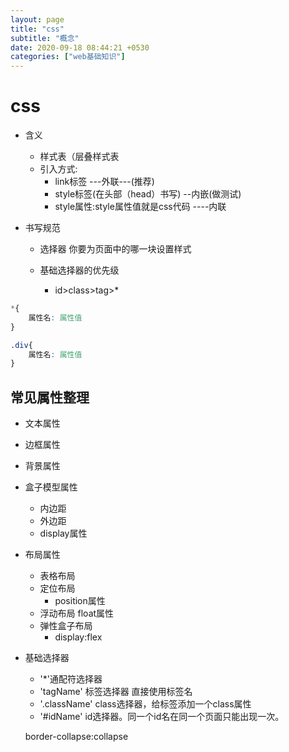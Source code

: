```yaml
---
layout: page
title: "css"
subtitle: "概念"
date: 2020-09-18 08:44:21 +0530
categories: ["web基础知识"]
---
```


# css

- 含义
    - 样式表（层叠样式表
    - 引入方式:
        - link标签 ---外联---(推荐)
        - style标签(在头部（head）书写) --内嵌(做测试)
        - style属性:style属性值就是css代码  ----内联

- 书写规范

    - 选择器 你要为页面中的哪一块设置样式

    
    - 基础选择器的优先级
        - id>class>tag>*


```css
*{
    属性名: 属性值
}

.div{
    属性名: 属性值
}

```
## 常见属性整理

- 文本属性

- 边框属性

- 背景属性

- 盒子模型属性
    - 内边距
    - 外边距
    - display属性 

- 布局属性
    - 表格布局
    - 定位布局
        - position属性
    - 浮动布局
        float属性
    - 弹性盒子布局
        - display:flex

- 基础选择器
    - '*'通配符选择器
    - 'tagName' 标签选择器 直接使用标签名 
    - '.className' class选择器，给标签添加一个class属性
    - '#idName' id选择器。同一个id名在同一个页面只能出现一次。




    border-collapse:collapse